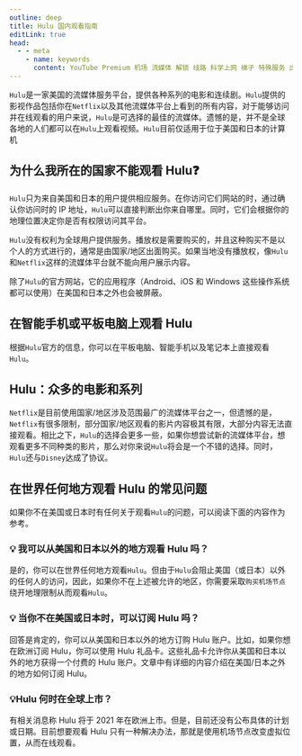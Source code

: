 ```yaml
---
outline: deep
title: Hulu 国内观看指南
editLink: true
head:
  - - meta
    - name: keywords
      content: YouTube Premium 机场 流媒体 解锁 线路 科学上网 梯子 特殊服务 出国服务 奈飞 Netflix 迪士尼 YouTube 油管 hulu 一元机场 FlyingBird Bridge the Wise HBO Max Spotify 奈飞小铺 蜜糖商店 银河录像局
---
```


`Hulu`是一家美国的流媒体服务平台，提供各种系列的电影和连续剧。`Hulu`提供的影视作品包括你在`Netflix`以及其他流媒体平台上看到的所有内容，对于能够访问并在线观看的用户来说，`Hulu`是可选择的最佳的流媒体。遗憾的是，并不是全球各地的人们都可以在`Hulu`上观看视频。`Hulu`目前仅适用于位于美国和日本的计算机

## 为什么我所在的国家不能观看 Hulu❓

`Hulu`只为来自美国和日本的用户提供相应服务。在你访问它们网站的时，通过确认你访问时的 IP 地址，`Hulu`可以直接判断出你来自哪里。同时，它们会根据你的地理位置决定你是否有权限访问其平台。

`Hulu`没有权利为全球用户提供服务。播放权是需要购买的，并且这种购买不是以个人的方式进行的，通常是由国家/地区出面购买。如果当地没有播放权，像`Hulu`和`Netflix`这样的流媒体平台就不能向用户展示内容。

除了`Hulu`的官方网站，它的应用程序（Android、iOS 和 Windows 这些操作系统都可以使用）在美国和日本之外也会被屏蔽。

## 在智能手机或平板电脑上观看 Hulu

根据`Hulu`官方的信息，你可以在平板电脑、智能手机以及笔记本上直接观看`Hulu`。

## Hulu：众多的电影和系列

`Netflix`是目前使用国家/地区涉及范围最广的流媒体平台之一，但遗憾的是，`Netflix`有很多限制，部分国家/地区观看的影片内容极其有限，大部分内容无法直接观看。相比之下，`Hulu`的选择会更多一些，如果你想尝试新的流媒体平台，想观看更多不同种类的影片，那么对你来说`Hulu`将会是一个不错的选择。同时，`Hulu`还与`Disney`达成了协议。

## 在世界任何地方观看 Hulu 的常见问题

如果你不在美国或日本时有任何关于观看`Hulu`的问题，可以阅读下面的内容作为参考。

### 💡 我可以从美国和日本以外的地方观看 Hulu 吗？

是的，你可以在世界任何地方观看`Hulu`。但由于`Hulu`会阻止美国（或日本）以外的任何人的访问，因此，如果你不在上述被允许的地区，你需要采取`购买机场节点`绕开地理限制从而观看`Hulu`。

### 💡 当你不在美国或日本时，可以订阅 Hulu 吗？

回答是肯定的，你可以从美国和日本以外的地方订购 Hulu 账户。比如，如果你想在欧洲订阅 Hulu，你可以使用 Hulu 礼品卡。这些礼品卡允许你从美国和日本以外的地方获得一个付费的 Hulu 账户。文章中有详细的内容介绍在美国/日本之外的地方如何订阅 Hulu。

### 💡Hulu 何时在全球上市？

有相关消息称 Hulu 将于 2021 年在欧洲上市。但是，目前还没有公布具体的计划或日期。目前想要观看 Hulu 只有一种解决办法，那就是使用机场节点改变虚拟位置，从而在线观看。
